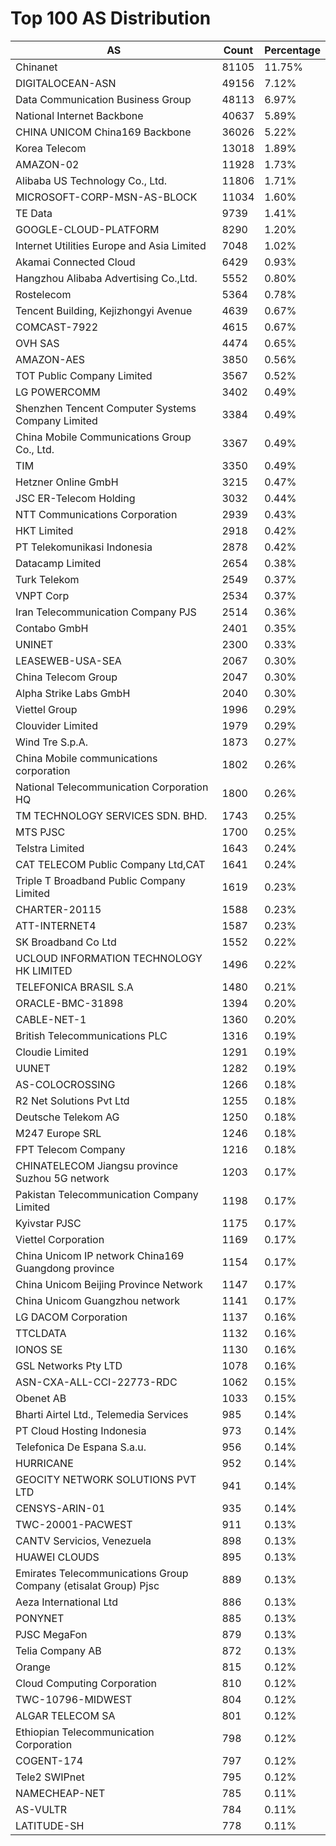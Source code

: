 # Top 100 AS Distribution
| AS | Count | Percentage |
|----|----|----|
| Chinanet | 81105 | 11.75% |
| DIGITALOCEAN-ASN | 49156 | 7.12% |
| Data Communication Business Group | 48113 | 6.97% |
| National Internet Backbone | 40637 | 5.89% |
| CHINA UNICOM China169 Backbone | 36026 | 5.22% |
| Korea Telecom | 13018 | 1.89% |
| AMAZON-02 | 11928 | 1.73% |
| Alibaba US Technology Co., Ltd. | 11806 | 1.71% |
| MICROSOFT-CORP-MSN-AS-BLOCK | 11034 | 1.60% |
| TE Data | 9739 | 1.41% |
| GOOGLE-CLOUD-PLATFORM | 8290 | 1.20% |
| Internet Utilities Europe and Asia Limited | 7048 | 1.02% |
| Akamai Connected Cloud | 6429 | 0.93% |
| Hangzhou Alibaba Advertising Co.,Ltd. | 5552 | 0.80% |
| Rostelecom | 5364 | 0.78% |
| Tencent Building, Kejizhongyi Avenue | 4639 | 0.67% |
| COMCAST-7922 | 4615 | 0.67% |
| OVH SAS | 4474 | 0.65% |
| AMAZON-AES | 3850 | 0.56% |
| TOT Public Company Limited | 3567 | 0.52% |
| LG POWERCOMM | 3402 | 0.49% |
| Shenzhen Tencent Computer Systems Company Limited | 3384 | 0.49% |
| China Mobile Communications Group Co., Ltd. | 3367 | 0.49% |
| TIM | 3350 | 0.49% |
| Hetzner Online GmbH | 3215 | 0.47% |
| JSC ER-Telecom Holding | 3032 | 0.44% |
| NTT Communications Corporation | 2939 | 0.43% |
| HKT Limited | 2918 | 0.42% |
| PT Telekomunikasi Indonesia | 2878 | 0.42% |
| Datacamp Limited | 2654 | 0.38% |
| Turk Telekom | 2549 | 0.37% |
| VNPT Corp | 2534 | 0.37% |
| Iran Telecommunication Company PJS | 2514 | 0.36% |
| Contabo GmbH | 2401 | 0.35% |
| UNINET | 2300 | 0.33% |
| LEASEWEB-USA-SEA | 2067 | 0.30% |
| China Telecom Group | 2047 | 0.30% |
| Alpha Strike Labs GmbH | 2040 | 0.30% |
| Viettel Group | 1996 | 0.29% |
| Clouvider Limited | 1979 | 0.29% |
| Wind Tre S.p.A. | 1873 | 0.27% |
| China Mobile communications corporation | 1802 | 0.26% |
| National Telecommunication Corporation HQ | 1800 | 0.26% |
| TM TECHNOLOGY SERVICES SDN. BHD. | 1743 | 0.25% |
| MTS PJSC | 1700 | 0.25% |
| Telstra Limited | 1643 | 0.24% |
| CAT TELECOM Public Company Ltd,CAT | 1641 | 0.24% |
| Triple T Broadband Public Company Limited | 1619 | 0.23% |
| CHARTER-20115 | 1588 | 0.23% |
| ATT-INTERNET4 | 1587 | 0.23% |
| SK Broadband Co Ltd | 1552 | 0.22% |
| UCLOUD INFORMATION TECHNOLOGY HK LIMITED | 1496 | 0.22% |
| TELEFONICA BRASIL S.A | 1480 | 0.21% |
| ORACLE-BMC-31898 | 1394 | 0.20% |
| CABLE-NET-1 | 1360 | 0.20% |
| British Telecommunications PLC | 1316 | 0.19% |
| Cloudie Limited | 1291 | 0.19% |
| UUNET | 1282 | 0.19% |
| AS-COLOCROSSING | 1266 | 0.18% |
| R2 Net Solutions Pvt Ltd | 1255 | 0.18% |
| Deutsche Telekom AG | 1250 | 0.18% |
| M247 Europe SRL | 1246 | 0.18% |
| FPT Telecom Company | 1216 | 0.18% |
| CHINATELECOM Jiangsu province Suzhou 5G network | 1203 | 0.17% |
| Pakistan Telecommunication Company Limited | 1198 | 0.17% |
| Kyivstar PJSC | 1175 | 0.17% |
| Viettel Corporation | 1169 | 0.17% |
| China Unicom IP network China169 Guangdong province | 1154 | 0.17% |
| China Unicom Beijing Province Network | 1147 | 0.17% |
| China Unicom Guangzhou network | 1141 | 0.17% |
| LG DACOM Corporation | 1137 | 0.16% |
| TTCLDATA | 1132 | 0.16% |
| IONOS SE | 1130 | 0.16% |
| GSL Networks Pty LTD | 1078 | 0.16% |
| ASN-CXA-ALL-CCI-22773-RDC | 1062 | 0.15% |
| Obenet AB | 1033 | 0.15% |
| Bharti Airtel Ltd., Telemedia Services | 985 | 0.14% |
| PT Cloud Hosting Indonesia | 973 | 0.14% |
| Telefonica De Espana S.a.u. | 956 | 0.14% |
| HURRICANE | 952 | 0.14% |
| GEOCITY NETWORK SOLUTIONS PVT LTD | 941 | 0.14% |
| CENSYS-ARIN-01 | 935 | 0.14% |
| TWC-20001-PACWEST | 911 | 0.13% |
| CANTV Servicios, Venezuela | 898 | 0.13% |
| HUAWEI CLOUDS | 895 | 0.13% |
| Emirates Telecommunications Group Company (etisalat Group) Pjsc | 889 | 0.13% |
| Aeza International Ltd | 886 | 0.13% |
| PONYNET | 885 | 0.13% |
| PJSC MegaFon | 879 | 0.13% |
| Telia Company AB | 872 | 0.13% |
| Orange | 815 | 0.12% |
| Cloud Computing Corporation | 810 | 0.12% |
| TWC-10796-MIDWEST | 804 | 0.12% |
| ALGAR TELECOM SA | 801 | 0.12% |
| Ethiopian Telecommunication Corporation | 798 | 0.12% |
| COGENT-174 | 797 | 0.12% |
| Tele2 SWIPnet | 795 | 0.12% |
| NAMECHEAP-NET | 785 | 0.11% |
| AS-VULTR | 784 | 0.11% |
| LATITUDE-SH | 778 | 0.11% |
